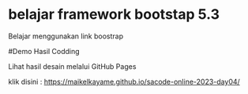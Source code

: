# belajar framework bootstap 5.3

Belajar menggunakan link boostrap

#Demo Hasil Codding

Lihat hasil desain melalui GitHub Pages

klik disini : https://maikelkayame.github.io/sacode-online-2023-day04/ 